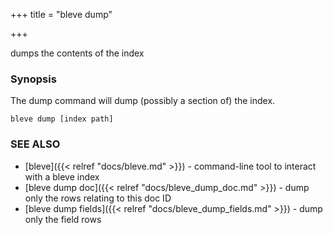 +++
title = "bleve dump"

+++

dumps the contents of the index

### Synopsis


The dump command will dump (possibly a section of) the index.

```
bleve dump [index path]
```

### SEE ALSO
* [bleve]({{< relref "docs/bleve.md" >}})	 - command-line tool to interact with a bleve index
* [bleve dump doc]({{< relref "docs/bleve_dump_doc.md" >}})	 - dump only the rows relating to this doc ID
* [bleve dump fields]({{< relref "docs/bleve_dump_fields.md" >}})	 - dump only the field rows
